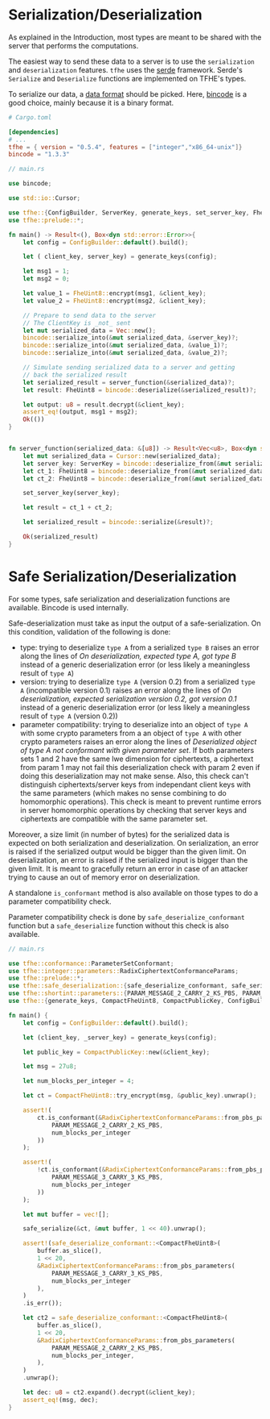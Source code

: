 # Serialization/Deserialization

As explained in the Introduction, most types are meant to be shared with the server that performs the computations.

The easiest way to send these data to a server is to use the `serialization` and `deserialization` features. `tfhe` uses the [serde](https://crates.io/crates/serde) framework. Serde's `Serialize` and `Deserialize` functions are implemented on TFHE's types.

To serialize our data, a [data format](https://serde.rs/#data-formats) should be picked. Here, [bincode](https://crates.io/crates/bincode) is a good choice, mainly because it is a binary format.

```toml
# Cargo.toml

[dependencies]
# ...
tfhe = { version = "0.5.4", features = ["integer","x86_64-unix"]}
bincode = "1.3.3"
```

```rust
// main.rs

use bincode;

use std::io::Cursor;

use tfhe::{ConfigBuilder, ServerKey, generate_keys, set_server_key, FheUint8};
use tfhe::prelude::*;

fn main() -> Result<(), Box<dyn std::error::Error>>{
    let config = ConfigBuilder::default().build();

    let ( client_key, server_key) = generate_keys(config);

    let msg1 = 1;
    let msg2 = 0;

    let value_1 = FheUint8::encrypt(msg1, &client_key);
    let value_2 = FheUint8::encrypt(msg2, &client_key);

    // Prepare to send data to the server
    // The ClientKey is _not_ sent
    let mut serialized_data = Vec::new();
    bincode::serialize_into(&mut serialized_data, &server_key)?;
    bincode::serialize_into(&mut serialized_data, &value_1)?;
    bincode::serialize_into(&mut serialized_data, &value_2)?;

    // Simulate sending serialized data to a server and getting
    // back the serialized result
    let serialized_result = server_function(&serialized_data)?;
    let result: FheUint8 = bincode::deserialize(&serialized_result)?;

    let output: u8 = result.decrypt(&client_key);
    assert_eq!(output, msg1 + msg2);
    Ok(())
}


fn server_function(serialized_data: &[u8]) -> Result<Vec<u8>, Box<dyn std::error::Error>> {
    let mut serialized_data = Cursor::new(serialized_data);
    let server_key: ServerKey = bincode::deserialize_from(&mut serialized_data)?;
    let ct_1: FheUint8 = bincode::deserialize_from(&mut serialized_data)?;
    let ct_2: FheUint8 = bincode::deserialize_from(&mut serialized_data)?;

    set_server_key(server_key);

    let result = ct_1 + ct_2;

    let serialized_result = bincode::serialize(&result)?;

    Ok(serialized_result)
}
```


# Safe Serialization/Deserialization

For some types, safe serialization and deserialization functions are available.
Bincode is used internally.

Safe-deserialization must take as input the output of a safe-serialization.
On this condition, validation of the following is done:
- type: trying to deserialize `type A` from a serialized `type B` raises an error along the lines of *On deserialization, expected type A, got type B* instead of a generic deserialization error (or less likely a meaningless result of `type A`)
- version: trying to deserialize `type A` (version 0.2) from a serialized `type A` (incompatible version 0.1) raises an error along the lines of *On deserialization, expected serialization version 0.2, got version 0.1* instead of a generic deserialization error (or less likely a meaningless result of `type A` (version 0.2))
- parameter compatibility: trying to deserialize into an object of `type A` with some crypto parameters from a an object of `type A` with other crypto parameters raises an error along the lines of *Deserialized object of type A not conformant with given parameter set*.
If both parameters sets 1 and 2 have the same lwe dimension for ciphertexts, a ciphertext from param 1 may not fail this deserialization check with param 2 even if doing this deserialization may not make sense.
Also, this check can't distinguish ciphertexts/server keys from independant client keys with the same parameters (which makes no sense combining to do homomorphic operations).
This check is meant to prevent runtime errors in server homomorphic operations by checking that server keys and ciphertexts are compatible with the same parameter set.

Moreover, a size limit (in number of bytes) for the serialized data is expected on both serialization and deserialization.
On serialization, an error is raised if the serialized output would be bigger than the given limit.
On deserialization, an error is raised if the serialized input is bigger than the given limit.
It is meant to gracefully return an error in case of an attacker trying to cause an out of memory error on deserialization. 

A standalone `is_conformant` method is also available on those types to do a parameter compatibility check.

Parameter compatibility check is done by `safe_deserialize_conformant` function but a `safe_deserialize` function without this check is also available.

```rust
// main.rs

use tfhe::conformance::ParameterSetConformant;
use tfhe::integer::parameters::RadixCiphertextConformanceParams;
use tfhe::prelude::*;
use tfhe::safe_deserialization::{safe_deserialize_conformant, safe_serialize};
use tfhe::shortint::parameters::{PARAM_MESSAGE_2_CARRY_2_KS_PBS, PARAM_MESSAGE_3_CARRY_3_KS_PBS};
use tfhe::{generate_keys, CompactFheUint8, CompactPublicKey, ConfigBuilder};

fn main() {
    let config = ConfigBuilder::default().build();

    let (client_key, _server_key) = generate_keys(config);

    let public_key = CompactPublicKey::new(&client_key);

    let msg = 27u8;

    let num_blocks_per_integer = 4;

    let ct = CompactFheUint8::try_encrypt(msg, &public_key).unwrap();

    assert!(
        ct.is_conformant(&RadixCiphertextConformanceParams::from_pbs_parameters(
            PARAM_MESSAGE_2_CARRY_2_KS_PBS,
            num_blocks_per_integer
        ))
    );

    assert!(
        !ct.is_conformant(&RadixCiphertextConformanceParams::from_pbs_parameters(
            PARAM_MESSAGE_3_CARRY_3_KS_PBS,
            num_blocks_per_integer
        ))
    );

    let mut buffer = vec![];

    safe_serialize(&ct, &mut buffer, 1 << 40).unwrap();

    assert!(safe_deserialize_conformant::<CompactFheUint8>(
        buffer.as_slice(),
        1 << 20,
        &RadixCiphertextConformanceParams::from_pbs_parameters(
            PARAM_MESSAGE_3_CARRY_3_KS_PBS,
            num_blocks_per_integer
        ),
    )
    .is_err());

    let ct2 = safe_deserialize_conformant::<CompactFheUint8>(
        buffer.as_slice(),
        1 << 20,
        &RadixCiphertextConformanceParams::from_pbs_parameters(
            PARAM_MESSAGE_2_CARRY_2_KS_PBS,
            num_blocks_per_integer,
        ),
    )
    .unwrap();

    let dec: u8 = ct2.expand().decrypt(&client_key);
    assert_eq!(msg, dec);
}
```
